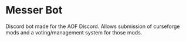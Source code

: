# Messer Bot
 
Discord bot made for the AOF Discord. Allows submission of curseforge mods and a voting/management system for those mods. 
